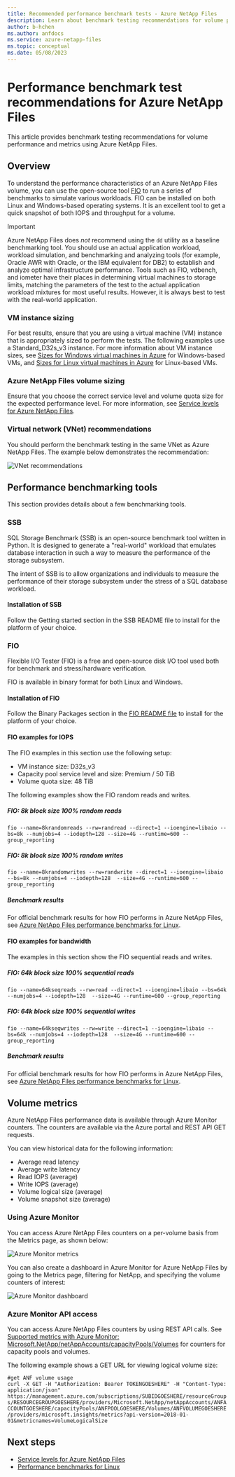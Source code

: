 ```yaml
---
title: Recommended performance benchmark tests - Azure NetApp Files
description: Learn about benchmark testing recommendations for volume performance and metrics using Azure NetApp Files.
author: b-hchen
ms.author: anfdocs
ms.service: azure-netapp-files
ms.topic: conceptual
ms.date: 05/08/2023
---
```

# Performance benchmark test recommendations for Azure NetApp Files

This article provides benchmark testing recommendations for volume performance and metrics using Azure NetApp Files.

## Overview

To understand the performance characteristics of an Azure NetApp Files volume, you can use the open-source tool [FIO](https://github.com/axboe/fio) to run a series of benchmarks to simulate various workloads. FIO can be installed on both Linux and Windows-based operating systems.  It is an excellent tool to get a quick snapshot of both IOPS and throughput for a volume.

> [!IMPORTANT]
> Azure NetApp Files does *not* recommend using the `dd` utility as a baseline benchmarking tool. You should use an actual application workload, workload simulation, and benchmarking and analyzing tools (for example, Oracle AWR with Oracle, or the IBM equivalent for DB2) to establish and analyze optimal infrastructure performance. Tools such as FIO, vdbench, and iometer have their places in determining virtual machines to storage limits, matching the parameters of the test to the actual application workload mixtures for most useful results. However, it is always best to test with the real-world application. 
 
### VM instance sizing

For best results, ensure that you are using a virtual machine (VM) instance that is appropriately sized to perform the tests. The following examples use a Standard_D32s_v3 instance. For more information about VM instance sizes, see [Sizes for Windows virtual machines in Azure](/azure/virtual-machines/sizes?toc=%2fazure%2fvirtual-network%2ftoc.json) for Windows-based VMs, and [Sizes for Linux virtual machines in Azure](/azure/virtual-machines/sizes?toc=%2fazure%2fvirtual-machines%2flinux%2ftoc.json) for Linux-based VMs.

### Azure NetApp Files volume sizing

Ensure that you choose the correct service level and volume quota size for the expected performance level. For more information, see [Service levels for Azure NetApp Files](azure-netapp-files-service-levels.md).

### Virtual network (VNet) recommendations

You should perform the benchmark testing in the same VNet as Azure NetApp Files. The example below demonstrates the recommendation:

![VNet recommendations](./media/azure-netapp-files-performance-metrics-volumes/azure-netapp-files-benchmark-testing-vnet.png)

## Performance benchmarking tools

This section provides details about a few benchmarking tools. 

### SSB

SQL Storage Benchmark (SSB) is an open-source benchmark tool written in Python. It is designed to generate a "real-world" workload that emulates database interaction in such a way to measure the performance of the storage subsystem. 

The intent of SSB is to allow organizations and individuals to measure the performance of their storage subsystem under the stress of a SQL database workload.

#### Installation of SSB 

Follow the Getting started section in the SSB README file to install for the platform of your choice.

### FIO 

Flexible I/O Tester (FIO) is a free and open-source disk I/O tool used both for benchmark and stress/hardware verification. 

FIO is available in binary format for both Linux and Windows. 

#### Installation of FIO

Follow the Binary Packages section in the [FIO README file](https://github.com/axboe/fio#readme) to install for the platform of your choice.

#### FIO examples for IOPS 

The FIO examples in this section use the following setup:
* VM instance size: D32s_v3
* Capacity pool service level and size: Premium / 50 TiB
* Volume quota size: 48 TiB

The following examples show the FIO random reads and writes.

##### FIO: 8k block size 100% random reads

`fio --name=8krandomreads --rw=randread --direct=1 --ioengine=libaio --bs=8k --numjobs=4 --iodepth=128 --size=4G --runtime=600 --group_reporting`

##### FIO: 8k block size 100% random writes

`fio --name=8krandomwrites --rw=randwrite --direct=1 --ioengine=libaio --bs=8k --numjobs=4 --iodepth=128  --size=4G --runtime=600 --group_reporting`

##### Benchmark results

For official benchmark results for how FIO performs in Azure NetApp Files, see [Azure NetApp Files performance benchmarks for Linux](performance-benchmarks-linux.md).

#### FIO examples for bandwidth

The examples in this section show the FIO sequential reads and writes.

##### FIO: 64k block size 100% sequential reads

`fio --name=64kseqreads --rw=read --direct=1 --ioengine=libaio --bs=64k --numjobs=4 --iodepth=128  --size=4G --runtime=600 --group_reporting`

##### FIO: 64k block size 100% sequential writes

`fio --name=64kseqwrites --rw=write --direct=1 --ioengine=libaio --bs=64k --numjobs=4 --iodepth=128  --size=4G --runtime=600 --group_reporting`

##### Benchmark results

For official benchmark results for how FIO performs in Azure NetApp Files, see [Azure NetApp Files performance benchmarks for Linux](performance-benchmarks-linux.md).

## Volume metrics

Azure NetApp Files performance data is available through Azure Monitor counters. The counters are available via the Azure portal and REST API GET requests. 

You can view historical data for the following information:
* Average read latency 
* Average write latency 
* Read IOPS (average)
* Write IOPS (average)
* Volume logical size (average)
* Volume snapshot size (average)

### Using Azure Monitor 

You can access Azure NetApp Files counters on a per-volume basis from the Metrics page, as shown below:

![Azure Monitor metrics](./media/azure-netapp-files-performance-metrics-volumes/azure-netapp-files-benchmark-monitor-metrics.png)

You can also create a dashboard in Azure Monitor for Azure NetApp Files by going to the Metrics page, filtering for NetApp, and specifying the volume counters of interest: 

![Azure Monitor dashboard](./media/azure-netapp-files-performance-metrics-volumes/azure-netapp-files-benchmark-monitor-dashboard.png)

### Azure Monitor API access

You can access Azure NetApp Files counters by using REST API calls. See [Supported metrics with Azure Monitor: Microsoft.NetApp/netAppAccounts/capacityPools/Volumes](/azure/azure-monitor/essentials/metrics-supported#microsoftnetappnetappaccountscapacitypoolsvolumes) for counters for capacity pools and volumes.

The following example shows a GET URL for viewing logical volume size:

`#get ANF volume usage`  
`curl -X GET -H "Authorization: Bearer TOKENGOESHERE" -H "Content-Type: application/json" https://management.azure.com/subscriptions/SUBIDGOESHERE/resourceGroups/RESOURCEGROUPGOESHERE/providers/Microsoft.NetApp/netAppAccounts/ANFACCOUNTGOESHERE/capacityPools/ANFPOOLGOESHERE/Volumes/ANFVOLUMEGOESHERE/providers/microsoft.insights/metrics?api-version=2018-01-01&metricnames=VolumeLogicalSize`


## Next steps

- [Service levels for Azure NetApp Files](azure-netapp-files-service-levels.md)
- [Performance benchmarks for Linux](performance-benchmarks-linux.md)
